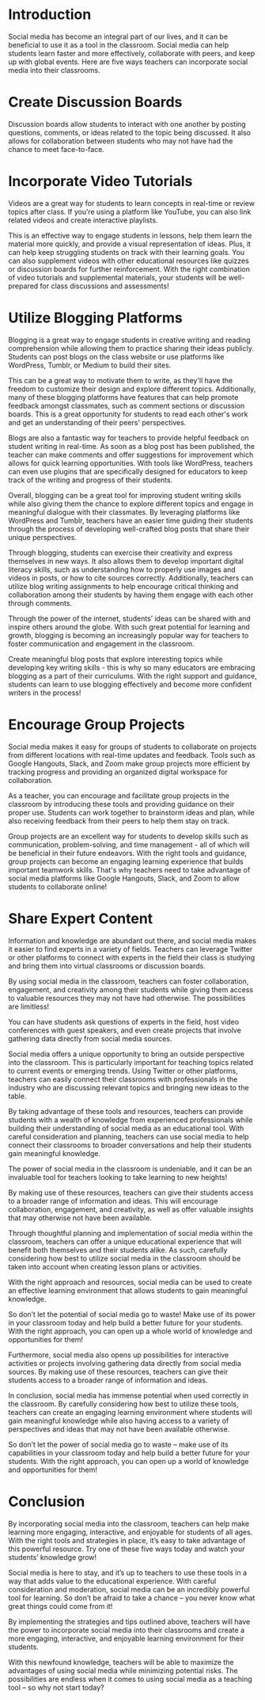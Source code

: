 ﻿# **Introduction**

Social media has become an integral part of our lives, and it can be beneficial to use it as a tool in the classroom. Social media can help students learn faster and more effectively, collaborate with peers, and keep up with global events. Here are five ways teachers can incorporate social media into their classrooms.

# **Create Discussion Boards**

Discussion boards allow students to interact with one another by posting questions, comments, or ideas related to the topic being discussed. It also allows for collaboration between students who may not have had the chance to meet face-to-face.

# **Incorporate Video Tutorials**

Videos are a great way for students to learn concepts in real-time or review topics after class. If you’re using a platform like YouTube, you can also link related videos and create interactive playlists.

This is an effective way to engage students in lessons, help them learn the material more quickly, and provide a visual representation of ideas. Plus, it can help keep struggling students on track with their learning goals. You can also supplement videos with other educational resources like quizzes or discussion boards for further reinforcement. With the right combination of video tutorials and supplemental materials, your students will be well-prepared for class discussions and assessments!

# **Utilize Blogging Platforms**

Blogging is a great way to engage students in creative writing and reading comprehension while allowing them to practice sharing their ideas publicly. Students can post blogs on the class website or use platforms like WordPress, Tumblr, or Medium to build their sites.

This can be a great way to motivate them to write, as they'll have the freedom to customize their design and explore different topics. Additionally, many of these blogging platforms have features that can help promote feedback amongst classmates, such as comment sections or discussion boards. This is a great opportunity for students to read each other's work and get an understanding of their peers' perspectives.

Blogs are also a fantastic way for teachers to provide helpful feedback on student writing in real-time. As soon as a blog post has been published, the teacher can make comments and offer suggestions for improvement which allows for quick learning opportunities. With tools like WordPress, teachers can even use plugins that are specifically designed for educators to keep track of the writing and progress of their students.

Overall, blogging can be a great tool for improving student writing skills while also giving them the chance to explore different topics and engage in meaningful dialogue with their classmates. By leveraging platforms like WordPress and Tumblr, teachers have an easier time guiding their students through the process of developing well-crafted blog posts that share their unique perspectives.

Through blogging, students can exercise their creativity and express themselves in new ways. It also allows them to develop important digital literacy skills, such as understanding how to properly use images and videos in posts, or how to cite sources correctly. Additionally, teachers can utilize blog writing assignments to help encourage critical thinking and collaboration among their students by having them engage with each other through comments.

Through the power of the internet, students’ ideas can be shared with and inspire others around the globe. With such great potential for learning and growth, blogging is becoming an increasingly popular way for teachers to foster communication and engagement in the classroom.

Create meaningful blog posts that explore interesting topics while developing key writing skills - this is why so many educators are embracing blogging as a part of their curriculums. With the right support and guidance, students can learn to use blogging effectively and become more confident writers in the process!

# **Encourage Group Projects**

Social media makes it easy for groups of students to collaborate on projects from different locations with real-time updates and feedback. Tools such as Google Hangouts, Slack, and Zoom make group projects more efficient by tracking progress and providing an organized digital workspace for collaboration.

As a teacher, you can encourage and facilitate group projects in the classroom by introducing these tools and providing guidance on their proper use. Students can work together to brainstorm ideas and plan, while also receiving feedback from their peers to help them stay on track.

Group projects are an excellent way for students to develop skills such as communication, problem-solving, and time management - all of which will be beneficial in their future endeavors. With the right tools and guidance, group projects can become an engaging learning experience that builds important teamwork skills. That's why teachers need to take advantage of social media platforms like Google Hangouts, Slack, and Zoom to allow students to collaborate online!

# **Share Expert Content**

Information and knowledge are abundant out there, and social media makes it easier to find experts in a variety of fields. Teachers can leverage Twitter or other platforms to connect with experts in the field their class is studying and bring them into virtual classrooms or discussion boards.

By using social media in the classroom, teachers can foster collaboration, engagement, and creativity among their students while giving them access to valuable resources they may not have had otherwise. The possibilities are limitless!

You can have students ask questions of experts in the field, host video conferences with guest speakers, and even create projects that involve gathering data directly from social media sources.

Social media offers a unique opportunity to bring an outside perspective into the classroom. This is particularly important for teaching topics related to current events or emerging trends. Using Twitter or other platforms, teachers can easily connect their classrooms with professionals in the industry who are discussing relevant topics and bringing new ideas to the table.

By taking advantage of these tools and resources, teachers can provide students with a wealth of knowledge from experienced professionals while building their understanding of social media as an educational tool. With careful consideration and planning, teachers can use social media to help connect their classrooms to broader conversations and help their students gain meaningful knowledge.

The power of social media in the classroom is undeniable, and it can be an invaluable tool for teachers looking to take learning to new heights!

By making use of these resources, teachers can give their students access to a broader range of information and ideas. This will encourage collaboration, engagement, and creativity, as well as offer valuable insights that may otherwise not have been available.

Through thoughtful planning and implementation of social media within the classroom, teachers can offer a unique educational experience that will benefit both themselves and their students alike. As such, carefully considering how best to utilize social media in the classroom should be taken into account when creating lesson plans or activities.

With the right approach and resources, social media can be used to create an effective learning environment that allows students to gain meaningful knowledge.

So don’t let the potential of social media go to waste! Make use of its power in your classroom today and help build a better future for your students. With the right approach, you can open up a whole world of knowledge and opportunities for them!

Furthermore, social media also opens up possibilities for interactive activities or projects involving gathering data directly from social media sources. By making use of these resources, teachers can give their students access to a broader range of information and ideas.

In conclusion, social media has immense potential when used correctly in the classroom. By carefully considering how best to utilize these tools, teachers can create an engaging learning environment where students will gain meaningful knowledge while also having access to a variety of perspectives and ideas that may not have been available otherwise.

So don’t let the power of social media go to waste – make use of its capabilities in your classroom today and help build a better future for your students. With the right approach, you can open up a world of knowledge and opportunities for them!

# **Conclusion**

By incorporating social media into the classroom, teachers can help make learning more engaging, interactive, and enjoyable for students of all ages. With the right tools and strategies in place, it’s easy to take advantage of this powerful resource. Try one of these five ways today and watch your students’ knowledge grow!

Social media is here to stay, and it’s up to teachers to use these tools in a way that adds value to the educational experience. With careful consideration and moderation, social media can be an incredibly powerful tool for learning. So don’t be afraid to take a chance – you never know what great things could come from it!

By implementing the strategies and tips outlined above, teachers will have the power to incorporate social media into their classrooms and create a more engaging, interactive, and enjoyable learning environment for their students.

With this newfound knowledge, teachers will be able to maximize the advantages of using social media while minimizing potential risks. The possibilities are endless when it comes to using social media as a teaching tool – so why not start today?
